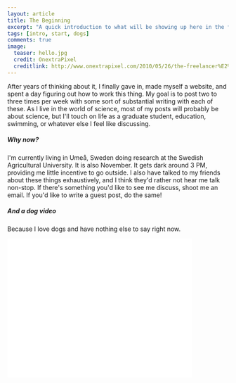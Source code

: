 ```yaml
---
layout: article
title: The Beginning
excerpt: "A quick introduction to what will be showing up here in the future."
tags: [intro, start, dogs]
comments: true
image:
  teaser: hello.jpg
  credit: OnextraPixel
  creditlink: http://www.onextrapixel.com/2010/05/26/the-freelancer%E2%80%99s-survival-kit-how-to-continue-being-a-competitive-freelancer/
---
```



After years of thinking about it, I finally gave in, made myself a website, and spent a day figuring out how to work this thing. My goal is to post two to three times per week with some sort of substantial writing with each of these. As I live in the world of science, most of my posts will probably be about science, but I'll touch on life as a graduate student, education, swimming, or whatever else I feel like discussing.

##### Why now?

I'm currently living in Umeå, Sweden doing research at the Swedish Agricultural University. It is also November. It gets dark around 3 PM, providing me little incentive to go outside. I also have talked to my friends about these things exhaustively, and I think they'd rather not hear me talk non-stop. If there's something you'd like to see me discuss, shoot me an email. If you'd like to write a guest post, do the same!

##### And a dog video

Because I love dogs and have nothing else to say right now.


<iframe width="420" height="315" src="//www.youtube.com/embed/5iTTNRE-njM" frameborder="0" allowfullscreen align="middle"></iframe>